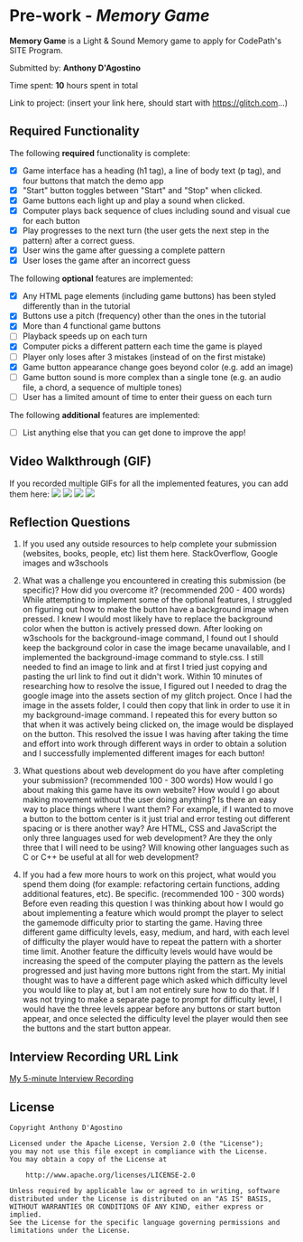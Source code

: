 # Pre-work - *Memory Game*

**Memory Game** is a Light & Sound Memory game to apply for CodePath's SITE Program. 

Submitted by: **Anthony D'Agostino**

Time spent: **10** hours spent in total

Link to project: (insert your link here, should start with https://glitch.com...)

## Required Functionality

The following **required** functionality is complete:

* [X] Game interface has a heading (h1 tag), a line of body text (p tag), and four buttons that match the demo app
* [X] "Start" button toggles between "Start" and "Stop" when clicked. 
* [X] Game buttons each light up and play a sound when clicked. 
* [X] Computer plays back sequence of clues including sound and visual cue for each button
* [X] Play progresses to the next turn (the user gets the next step in the pattern) after a correct guess. 
* [X] User wins the game after guessing a complete pattern
* [X] User loses the game after an incorrect guess

The following **optional** features are implemented:

* [X] Any HTML page elements (including game buttons) has been styled differently than in the tutorial
* [X] Buttons use a pitch (frequency) other than the ones in the tutorial
* [X] More than 4 functional game buttons
* [ ] Playback speeds up on each turn
* [X] Computer picks a different pattern each time the game is played
* [ ] Player only loses after 3 mistakes (instead of on the first mistake)
* [X] Game button appearance change goes beyond color (e.g. add an image)
* [ ] Game button sound is more complex than a single tone (e.g. an audio file, a chord, a sequence of multiple tones)
* [ ] User has a limited amount of time to enter their guess on each turn

The following **additional** features are implemented:

- [ ] List anything else that you can get done to improve the app!

## Video Walkthrough (GIF)

If you recorded multiple GIFs for all the implemented features, you can add them here:
![](http://g.recordit.co/Tw6dPl7sqL.gif)
![](http://g.recordit.co/lvKMQtCHd7.gif)
![](gif3-link-here)
![](gif4-link-here)

## Reflection Questions
1. If you used any outside resources to help complete your submission (websites, books, people, etc) list them here. 
StackOverflow, Google images and w3schools

2. What was a challenge you encountered in creating this submission (be specific)? How did you overcome it? (recommended 200 - 400 words) 
While attempting to implement some of the optional features, I struggled on figuring out how to make the button have a background image when pressed. I knew I would most likely have to replace the background color when the button is actively pressed down. After looking on w3schools for the background-image command, I found out I should keep the background color in case the image became unavailable, and I implemented the background-image command to style.css. I still needed to find an image to link and at first I tried just copying and pasting the url link to find out it didn't work. Within 10 minutes of researching how to resolve the issue, I figured out I needed to drag the google image into the assets section of my glitch project. Once I had the image in the assets folder, I could then copy that link in order to use it in my background-image command. I repeated this for every button so that when it was actively being clicked on, the image would be displayed on the button. This resolved the issue I was having after taking the time and effort into work through different ways in order to obtain a solution and I successfully implemented different images for each button!

3. What questions about web development do you have after completing your submission? (recommended 100 - 300 words) 
How would I go about making this game have its own website? How would I go about making movement without the user doing anything? Is there an easy way to place things where I want them? For example, if I wanted to move a button to the bottom center is it just trial and error testing out different spacing or is there another way? Are HTML, CSS and JavaScript the only three languages used for web development? Are they the only three that I will need to be using? Will knowing other languages such as C or C++ be useful at all for web development?

4. If you had a few more hours to work on this project, what would you spend them doing (for example: refactoring certain functions, adding additional features, etc). Be specific. (recommended 100 - 300 words) 
Before even reading this question I was thinking about how I would go about implementing a feature which would prompt the player to select the gamemode difficulty prior to starting the game. Having three different game difficulty levels, easy, medium, and hard, with each level of difficulty the player would have to repeat the pattern with a shorter time limit. Another feature the difficulty levels would have would be increasing the speed of the computer playing the pattern as the levels progressed and just having more buttons right from the start. My initial thought was to have a different page which asked which difficulty level you would like to play at, but I am not entirely sure how to do that. If I was not trying to make a separate page to prompt for difficulty level, I would have the three levels appear before any buttons or start button appear, and once selected the difficulty level the player would then see the buttons and the start button appear.


## Interview Recording URL Link

[My 5-minute Interview Recording](file:///C:/Users/17326/OneDrive%20-%20Rutgers%20University/Desktop/video1646128970%20-%20Copy.mp4)


## License

    Copyright Anthony D'Agostino

    Licensed under the Apache License, Version 2.0 (the "License");
    you may not use this file except in compliance with the License.
    You may obtain a copy of the License at

        http://www.apache.org/licenses/LICENSE-2.0

    Unless required by applicable law or agreed to in writing, software
    distributed under the License is distributed on an "AS IS" BASIS,
    WITHOUT WARRANTIES OR CONDITIONS OF ANY KIND, either express or implied.
    See the License for the specific language governing permissions and
    limitations under the License.
